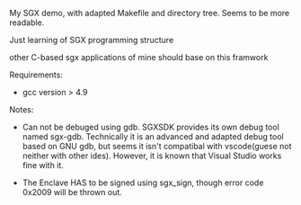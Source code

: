 My SGX demo, with adapted Makefile and directory tree. Seems to be more readable.

Just learning of SGX programming structure

other C-based sgx applications of mine should base on this framwork

Requirements:

* gcc version > 4.9

Notes:

* Can not be debuged using gdb. SGXSDK provides its own debug tool named sgx-gdb. Technically it is an advanced and adapted debug tool based on GNU gdb, but seems it isn't compatibal with vscode(guese not neither with other ides). However, it is known that Visual Studio works fine with it.

* The Enclave HAS to be signed using sgx_sign, though error code 0x2009 will be thrown out.